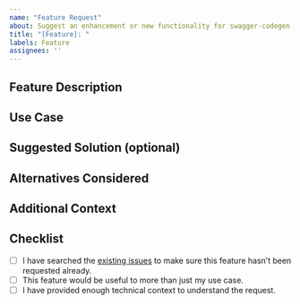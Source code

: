 ```yaml
---
name: "Feature Request"
about: Suggest an enhancement or new functionality for swagger-codegen
title: "[Feature]: "
labels: Feature
assignees: ''
---
```


## Feature Description

<!--
Briefly describe the feature you'd like to see.

Consider:
- What problem does it solve?

Examples:
- Support for a new language or framework
- Improvements to existing generator output
- Additional CLI options or config settings

-->

## Use Case

<!--
Explain how this feature would be useful in real-world scenarios.
Why is this feature important to you or your project?

Try to answer:
- What problem would this solve?
- Is it blocking something you're trying to do?
- How common is the use case?
-->

## Suggested Solution (optional)

<!--
Describe how you'd like to see this implemented.

If applicable, include:
- Example config options
- Spec snippets
- Expected output/code structure
-->

## Alternatives Considered

<!--
If you've tried workarounds or evaluated other solutions, describe them here.
-->

## Additional Context

<!--
Include any relevant information:
- Related issues or discussions
- Links to similar implementations
- Screenshots or diagrams
-->

## Checklist

- [ ] I have searched the [existing issues](https://github.com/swagger-api/swagger-codegen/issues) to make sure this feature hasn’t been requested already.
- [ ] This feature would be useful to more than just my use case.
- [ ] I have provided enough technical context to understand the request.